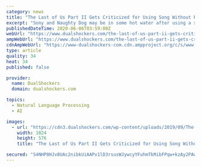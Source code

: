 ```yaml
---
category: news
title: "The Last of Us Part II Gets Criticized for Using Song Without Recognition in TV Commercial"
excerpt: "Sony and Naughty Dog may be in some hot water after using a song without permission for The Last of Us Part II."
publishedDateTime: 2020-06-06T03:59:00Z
webUrl: "https://www.dualshockers.com/the-last-of-us-part-ii-gets-criticized-for-using-song-without-recognition-during-tv-commercial/"
ampWebUrl: "https://www.dualshockers.com/the-last-of-us-part-ii-gets-criticized-for-using-song-without-recognition-during-tv-commercial/amp/"
cdnAmpWebUrl: "https://www-dualshockers-com.cdn.ampproject.org/c/s/www.dualshockers.com/the-last-of-us-part-ii-gets-criticized-for-using-song-without-recognition-during-tv-commercial/amp/"
type: article
quality: 34
heat: 34
published: false

provider:
  name: DualShockers
  domain: dualshockers.com

topics:
  - Natural Language Processing
  - AI

images:
  - url: "https://cdn3.dualshockers.com/wp-content/uploads/2019/09/The-Last-of-Us-Part-II-7-1024x576.jpg"
    width: 1024
    height: 576
    title: "The Last of Us Part II Gets Criticized for Using Song Without Recognition in TV Commercial"

secured: "S4NHP8HJv8UAc2nibkUiAAPv1lD3rsusWJywcyYFuhmTkMibFPqw+kzAy2PAwsAc6+Ha7IAZ/Je8PgYHpYRccAiLhTuwOlhAHmrI3sriPStHufCRxlOxOKs3UhPZ5u83OqPBe2/9pqnkKNKbfllk1UnocGdigr60Jm/MtBsSBXq1RrKOyoUbo19/U8wBJ7P+TJge7E84WfSVhzC8dIe7gLiaBBMyiRDeGipVe2hM+kFXZyh5pu9ESP/MqNUjQnlPmidvYzGqvZXiXdHEZ2eI4JkEpd5QXR+4U9QfZZ+a5JiEab0OZ5COAgC5zVqQQbzO;BnWmHeBSpQbP5/Cf6K+esw=="
---
```


